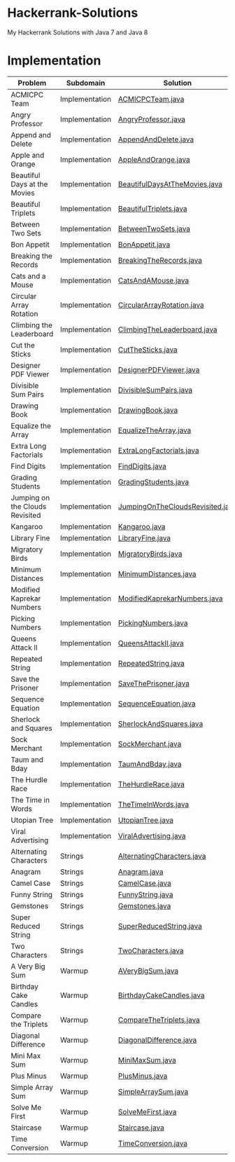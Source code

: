 # Hackerrank-Solutions
My Hackerrank Solutions with Java 7 and Java 8

# Implementation

| Problem |Subdomain |Solution |
| --- |--- |--- |
| ACMICPC Team | Implementation | [ACMICPCTeam.java](/Algorithms/src/implementation/ACMICPCTeam.java) |
| Angry Professor | Implementation | [AngryProfessor.java](/Algorithms/src/implementation/AngryProfessor.java) |
| Append and Delete | Implementation | [AppendAndDelete.java](/Algorithms/src/implementation/AppendAndDelete.java) |
| Apple and Orange | Implementation | [AppleAndOrange.java](/Algorithms/src/implementation/AppleAndOrange.java) |
| Beautiful Days at the Movies | Implementation | [BeautifulDaysAtTheMovies.java](/Algorithms/src/implementation/BeautifulDaysAtTheMovies.java) |
| Beautiful Triplets | Implementation | [BeautifulTriplets.java](/Algorithms/src/implementation/BeautifulTriplets.java) |
| Between Two Sets | Implementation | [BetweenTwoSets.java](/Algorithms/src/implementation/BetweenTwoSets.java) |
| Bon Appetit | Implementation | [BonAppetit.java](/Algorithms/src/implementation/BonAppetit.java) |
| Breaking the Records | Implementation | [BreakingTheRecords.java](/Algorithms/src/implementation/BreakingTheRecords.java) |
| Cats and a Mouse | Implementation | [CatsAndAMouse.java](/Algorithms/src/implementation/CatsAndAMouse.java) |
| Circular Array Rotation | Implementation | [CircularArrayRotation.java](/Algorithms/src/implementation/CircularArrayRotation.java) |
| Climbing the Leaderboard | Implementation | [ClimbingTheLeaderboard.java](/Algorithms/src/implementation/ClimbingTheLeaderboard.java) |
| Cut the Sticks | Implementation | [CutTheSticks.java](/Algorithms/src/implementation/CutTheSticks.java) |
| Designer PDF Viewer | Implementation | [DesignerPDFViewer.java](/Algorithms/src/implementation/DesignerPDFViewer.java) |
| Divisible Sum Pairs | Implementation | [DivisibleSumPairs.java](/Algorithms/src/implementation/DivisibleSumPairs.java) |
| Drawing Book | Implementation | [DrawingBook.java](/Algorithms/src/implementation/DrawingBook.java) |
| Equalize the Array | Implementation | [EqualizeTheArray.java](/Algorithms/src/implementation/EqualizeTheArray.java) |
| Extra Long Factorials | Implementation | [ExtraLongFactorials.java](/Algorithms/src/implementation/ExtraLongFactorials.java) |
| Find Digits | Implementation | [FindDigits.java](/Algorithms/src/implementation/FindDigits.java) |
| Grading Students | Implementation | [GradingStudents.java](/Algorithms/src/implementation/GradingStudents.java) |
| Jumping on the Clouds Revisited | Implementation | [JumpingOnTheCloudsRevisited.java](/Algorithms/src/implementation/JumpingOnTheCloudsRevisited.java) |
| Kangaroo | Implementation | [Kangaroo.java](/Algorithms/src/implementation/Kangaroo.java) |
| Library Fine | Implementation | [LibraryFine.java](/Algorithms/src/implementation/LibraryFine.java) |
| Migratory Birds | Implementation | [MigratoryBirds.java](/Algorithms/src/implementation/MigratoryBirds.java) |
| Minimum Distances | Implementation | [MinimumDistances.java](/Algorithms/src/implementation/MinimumDistances.java) |
| Modified Kaprekar Numbers | Implementation | [ModifiedKaprekarNumbers.java](/Algorithms/src/implementation/ModifiedKaprekarNumbers.java) |
| Picking Numbers | Implementation | [PickingNumbers.java](/Algorithms/src/implementation/PickingNumbers.java) |
| Queens Attack II | Implementation | [QueensAttackII.java](/Algorithms/src/implementation/QueensAttackII.java) |
| Repeated String | Implementation | [RepeatedString.java](/Algorithms/src/implementation/RepeatedString.java) |
| Save the Prisoner | Implementation | [SaveThePrisoner.java](/Algorithms/src/implementation/SaveThePrisoner.java) |
| Sequence Equation | Implementation | [SequenceEquation.java](/Algorithms/src/implementation/SequenceEquation.java) |
| Sherlock and Squares | Implementation | [SherlockAndSquares.java](/Algorithms/src/implementation/SherlockAndSquares.java) |
| Sock Merchant | Implementation | [SockMerchant.java](/Algorithms/src/implementation/SockMerchant.java) |
| Taum and Bday | Implementation | [TaumAndBday.java](/Algorithms/src/implementation/TaumAndBday.java) |
| The Hurdle Race | Implementation | [TheHurdleRace.java](/Algorithms/src/implementation/TheHurdleRace.java) |
| The Time in Words | Implementation | [TheTimeInWords.java](/Algorithms/src/implementation/TheTimeInWords.java) |
| Utopian Tree | Implementation | [UtopianTree.java](/Algorithms/src/implementation/UtopianTree.java) |
| Viral Advertising | Implementation | [ViralAdvertising.java](/Algorithms/src/implementation/ViralAdvertising.java) |
| Alternating Characters | Strings | [AlternatingCharacters.java](/Algorithms/src/strings/AlternatingCharacters.java) |
| Anagram | Strings | [Anagram.java](/Algorithms/src/strings/Anagram.java) |
| Camel Case | Strings | [CamelCase.java](/Algorithms/src/strings/CamelCase.java) |
| Funny String | Strings | [FunnyString.java](/Algorithms/src/strings/FunnyString.java) |
| Gemstones | Strings | [Gemstones.java](/Algorithms/src/strings/Gemstones.java) |
| Super Reduced String | Strings | [SuperReducedString.java](/Algorithms/src/strings/SuperReducedString.java) |
| Two Characters | Strings | [TwoCharacters.java](/Algorithms/src/strings/TwoCharacters.java) |
| A Very Big Sum | Warmup | [AVeryBigSum.java](/Algorithms/src/warmup/AVeryBigSum.java) |
| Birthday Cake Candles | Warmup | [BirthdayCakeCandles.java](/Algorithms/src/warmup/BirthdayCakeCandles.java) |
| Compare the Triplets | Warmup | [CompareTheTriplets.java](/Algorithms/src/warmup/CompareTheTriplets.java) |
| Diagonal Difference | Warmup | [DiagonalDifference.java](/Algorithms/src/warmup/DiagonalDifference.java) |
| Mini Max Sum | Warmup | [MiniMaxSum.java](/Algorithms/src/warmup/MiniMaxSum.java) |
| Plus Minus | Warmup | [PlusMinus.java](/Algorithms/src/warmup/PlusMinus.java) |
| Simple Array Sum | Warmup | [SimpleArraySum.java](/Algorithms/src/warmup/SimpleArraySum.java) |
| Solve Me First | Warmup | [SolveMeFirst.java](/Algorithms/src/warmup/SolveMeFirst.java) |
| Staircase | Warmup | [Staircase.java](/Algorithms/src/warmup/Staircase.java) |
| Time Conversion | Warmup | [TimeConversion.java](/Algorithms/src/warmup/TimeConversion.java) |